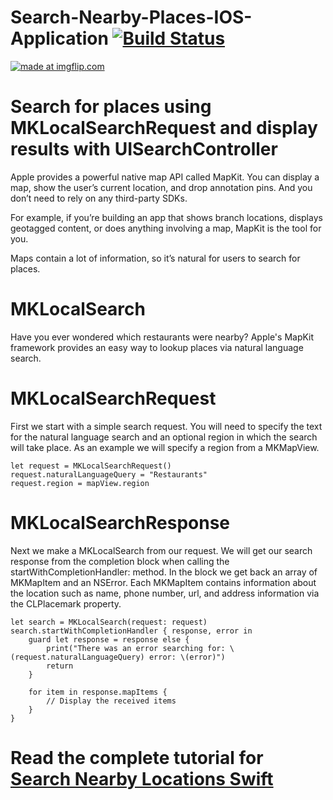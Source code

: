 # Search-Nearby-Places-IOS-Application [![Build Status](https://travis-ci.org/ashish0593/Search-Nearby-Places-IOS-Application.svg?branch=master)](https://travis-ci.org/ashish0593/Search-Nearby-Places-IOS-Application)

<a href="https://imgflip.com/gif/1z3lsu"><img src="https://i.imgflip.com/1z3lsu.gif" title="made at imgflip.com"/></a>

# Search for places using MKLocalSearchRequest and display results with UISearchController

Apple provides a powerful native map API called MapKit. You can display a map, show the user’s current location, and drop annotation pins. And you don’t need to rely on any third-party SDKs.

For example, if you’re building an app that shows branch locations, displays geotagged content, or does anything involving a map, MapKit is the tool for you.

Maps contain a lot of information, so it’s natural for users to search for places. 

# MKLocalSearch

Have you ever wondered which restaurants were nearby? Apple's MapKit framework provides an easy way to lookup places via natural language search.


# MKLocalSearchRequest

First we start with a simple search request. You will need to specify the text for the natural language search and an optional region in which the search will take place. As an example we will specify a region from a MKMapView.

```
let request = MKLocalSearchRequest()
request.naturalLanguageQuery = "Restaurants"
request.region = mapView.region

```

# MKLocalSearchResponse

Next we make a MKLocalSearch from our request. We will get our search response from the completion block when calling the startWithCompletionHandler: method. In the block we get back an array of MKMapItem and an NSError. Each MKMapItem contains information about the location such as name, phone number, url, and address information via the CLPlacemark property.

```
let search = MKLocalSearch(request: request)
search.startWithCompletionHandler { response, error in
    guard let response = response else {
        print("There was an error searching for: \(request.naturalLanguageQuery) error: \(error)")
        return
    }

    for item in response.mapItems {
        // Display the received items
    }
}

```

# Read the complete tutorial for <a href="https://pocketcrunch.com/search-nearby-locations-swift-example-mklocalsearchrequest-and-uisearchcontroller/" rel="dofollow">Search Nearby Locations Swift</a>
